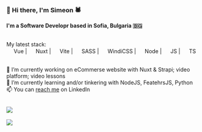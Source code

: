 ### 👋 Hi there, I'm Simeon  🕷️

**I'm a Software Developr based in Sofia, Bulgaria 🇧🇬**

\
My latest stack:\
<span>
<img src="https://cdn.jsdelivr.net/npm/simple-icons@6.7.0/icons/vuedotjs.svg" width="15"/>
Vue
</span> | 
<span>
<img src="https://cdn.jsdelivr.net/npm/simple-icons@6.7.0/icons/nuxtdotjs.svg" width="15"/>
Nuxt
</span> | 
<span>
<img src="https://cdn.jsdelivr.net/npm/simple-icons@6.7.0/icons/vite.svg" width="15"/>
Vite
</span> | 
<span>
<img src="https://cdn.jsdelivr.net/npm/simple-icons@6.7.0/icons/sass.svg" width="15"/>
SASS
</span> | 
<span>
<img src="https://cdn.jsdelivr.net/npm/simple-icons@6.7.0/icons/windicss.svg" width="15"/>
WindiCSS
</span> | 
<span>
<img src="https://cdn.jsdelivr.net/npm/simple-icons@6.7.0/icons/nodedotjs.svg" width="15"/>
Node
</span> | 
<span>
<img src="https://cdn.jsdelivr.net/npm/simple-icons@6.7.0/icons/javascript.svg" width="15"/>
JS
</span> | 
<span>
<img src="https://cdn.jsdelivr.net/npm/simple-icons@6.7.0/icons/typescript.svg" width="15"/>
TS
</span>


\
🔭 I’m currently working on eCommerse website with Nuxt & Strapi; video platform; video lessons\
📖 I’m currently learning and/or tinkering with NodeJS, FeatehrsJS, Python\
📫 You can [reach me](https://www.linkedin.com/in/simeonpetrov5) on LinkedIn


<br/>
<a href="https://github.com/simeon-petrov-5">
  <img align="center" src="https://github-readme-stats.vercel.app/api/top-langs/?username=simeon-petrov-5&layout=compact&theme=vue" />
</a>
<br/>
<br/>
<a href="https://github.com/simeon-petrov-5">
  <img align="center" src="https://github-readme-stats.vercel.app/api?username=simeon-petrov-5&show_icons=true&hide_title=true&count_private=true&theme=vue" />
</a>
